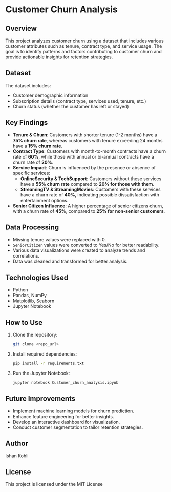 # Customer Churn Analysis



## Overview

This project analyzes customer churn using a dataset that includes various customer attributes such as tenure, contract type, and service usage. The goal is to identify patterns and factors contributing to customer churn and provide actionable insights for retention strategies.

## Dataset

The dataset includes:

- Customer demographic information
- Subscription details (contract type, services used, tenure, etc.)
- Churn status (whether the customer has left or stayed)

## Key Findings

- **Tenure & Churn**: Customers with shorter tenure (1-2 months) have a **75% churn rate**, whereas customers with tenure exceeding 24 months have a **15% churn rate**.
- **Contract Type**: Customers with month-to-month contracts have a churn rate of **60%**, while those with annual or bi-annual contracts have a churn rate of **20%**.
- **Service Impact**: Churn is influenced by the presence or absence of specific services:
  - **OnlineSecurity & TechSupport**: Customers without these services have a **55% churn rate** compared to **20% for those with them**.
  - **StreamingTV & StreamingMovies**: Customers with these services have a churn rate of **40%**, indicating possible dissatisfaction with entertainment options.
- **Senior Citizen Influence**: A higher percentage of senior citizens churn, with a churn rate of **45%**, compared to **25% for non-senior customers**.

## Data Processing

- Missing tenure values were replaced with 0.
- `SeniorCitizen` values were converted to Yes/No for better readability.
- Various data visualizations were created to analyze trends and correlations.
- Data was cleaned and transformed for better analysis.

## Technologies Used

- Python
- Pandas, NumPy
- Matplotlib, Seaborn
- Jupyter Notebook

## How to Use

1. Clone the repository:
   ```sh
   git clone <repo_url>
   ```
2. Install required dependencies:
   ```sh
   pip install -r requirements.txt
   ```
3. Run the Jupyter Notebook:
   ```sh
   jupyter notebook Customer_churn_analysis.ipynb
   ```

## Future Improvements

- Implement machine learning models for churn prediction.
- Enhance feature engineering for better insights.
- Develop an interactive dashboard for visualization.
- Conduct customer segmentation to tailor retention strategies.

## Author

Ishan Kohli

## License

This project is licensed under the MIT License
